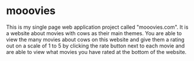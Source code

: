 # mooovies
This is my single page web application project called "mooovies.com". It is a website about movies with cows as their main themes. You are able to view the many movies about cows on this website and give them a rating out on a scale of 1 to 5 by clicking the rate button next to each movie and are able to view what movies you have rated at the bottom of the website.

